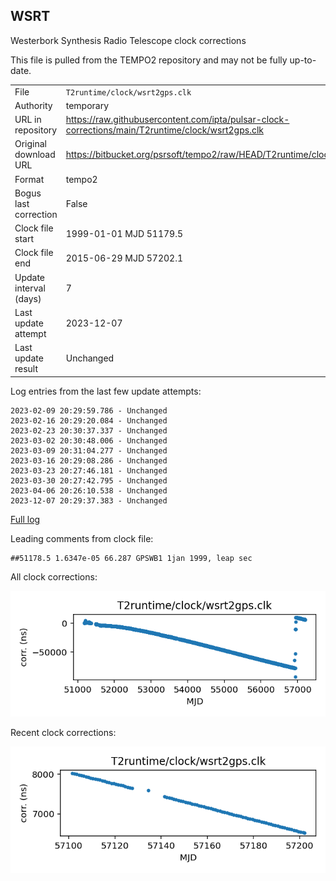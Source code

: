 
## WSRT

Westerbork Synthesis Radio Telescope clock corrections

This file is pulled from the TEMPO2 repository and may not be fully
up-to-date.

|     |     |
|:--- |:--- |
| File | `T2runtime/clock/wsrt2gps.clk` |
| Authority | temporary |
| URL in repository | <https://raw.githubusercontent.com/ipta/pulsar-clock-corrections/main/T2runtime/clock/wsrt2gps.clk> |
| Original download URL | <https://bitbucket.org/psrsoft/tempo2/raw/HEAD/T2runtime/clock/wsrt2gps.clk> |
| Format | tempo2 |
| Bogus last correction | False |
| Clock file start | 1999-01-01 MJD 51179.5 |
| Clock file end | 2015-06-29 MJD 57202.1 |
| Update interval (days) | 7 |
| Last update attempt | 2023-12-07 |
| Last update result | Unchanged |

Log entries from the last few update attempts:
```
2023-02-09 20:29:59.786 - Unchanged
2023-02-16 20:29:20.084 - Unchanged
2023-02-23 20:30:37.337 - Unchanged
2023-03-02 20:30:48.006 - Unchanged
2023-03-09 20:31:04.277 - Unchanged
2023-03-16 20:29:08.286 - Unchanged
2023-03-23 20:27:46.181 - Unchanged
2023-03-30 20:27:42.795 - Unchanged
2023-04-06 20:26:10.538 - Unchanged
2023-12-07 20:29:37.383 - Unchanged
```
[Full log](https://raw.githubusercontent.com/ipta/pulsar-clock-corrections/main/log/T2runtime/clock/wsrt2gps.clk.log)

Leading comments from clock file:

    ##51178.5 1.6347e-05 66.287 GPSWB1 1jan 1999, leap sec



All clock corrections:

![plot of all clock corrections](wsrt2gps.clk.png "All corrections")

Recent clock corrections:

![plot of recent clock corrections](wsrt2gps.clk.short.png "Recent corrections")

